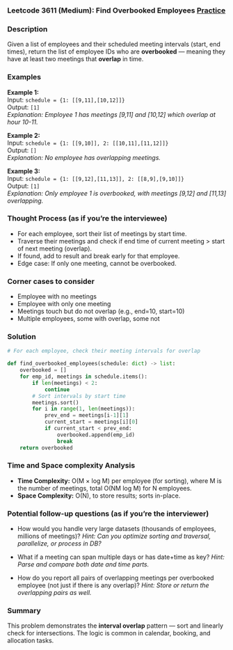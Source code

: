 ### Leetcode 3611 (Medium): Find Overbooked Employees [Practice](https://leetcode.com/problems/find-overbooked-employees)

### Description  
Given a list of employees and their scheduled meeting intervals (start, end times), return the list of employee IDs who are **overbooked** — meaning they have at least two meetings that **overlap** in time.

### Examples  

**Example 1:**  
Input: `schedule = {1: [[9,11],[10,12]]}`  
Output: `[1]`  
*Explanation: Employee 1 has meetings [9,11] and [10,12] which overlap at hour 10-11.*

**Example 2:**  
Input: `schedule = {1: [[9,10]], 2: [[10,11],[11,12]]}`  
Output: `[]`  
*Explanation: No employee has overlapping meetings.*

**Example 3:**  
Input: `schedule = {1: [[9,12],[11,13]], 2: [[8,9],[9,10]]}`  
Output: `[1]`  
*Explanation: Only employee 1 is overbooked, with meetings [9,12] and [11,13] overlapping.*


### Thought Process (as if you’re the interviewee)  
- For each employee, sort their list of meetings by start time.
- Traverse their meetings and check if end time of current meeting > start of next meeting (overlap).
- If found, add to result and break early for that employee.
- Edge case: If only one meeting, cannot be overbooked.

### Corner cases to consider  
- Employee with no meetings
- Employee with only one meeting
- Meetings touch but do not overlap (e.g., end=10, start=10)
- Multiple employees, some with overlap, some not


### Solution

```python
# For each employee, check their meeting intervals for overlap

def find_overbooked_employees(schedule: dict) -> list:
    overbooked = []
    for emp_id, meetings in schedule.items():
        if len(meetings) < 2:
            continue
        # Sort intervals by start time
        meetings.sort()
        for i in range(1, len(meetings)):
            prev_end = meetings[i-1][1]
            current_start = meetings[i][0]
            if current_start < prev_end:
                overbooked.append(emp_id)
                break
    return overbooked
```

### Time and Space complexity Analysis  
- **Time Complexity:** O(M × log M) per employee (for sorting), where M is the number of meetings, total O(NM log M) for N employees.
- **Space Complexity:** O(N), to store results; sorts in-place.


### Potential follow-up questions (as if you’re the interviewer)  

- How would you handle very large datasets (thousands of employees, millions of meetings)?
  *Hint: Can you optimize sorting and traversal, parallelize, or process in DB?*

- What if a meeting can span multiple days or has date+time as key?
  *Hint: Parse and compare both date and time parts.*

- How do you report all pairs of overlapping meetings per overbooked employee (not just if there is any overlap)?
  *Hint: Store or return the overlapping pairs as well.*

### Summary
This problem demonstrates the **interval overlap** pattern — sort and linearly check for intersections. The logic is common in calendar, booking, and allocation tasks.